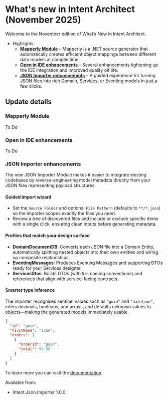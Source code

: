 # What's new in Intent Architect (November 2025)

Welcome to the November edition of What’s New in Intent Architect.

- Highlights
  - **[Mapperly Module](#mapperly-module)** – Mapperly is a .NET source generator that automatically creates efficient object mappings between different data models at compile time.
  - **[Open in IDE enhancements](#open-in-ide-enhancements)** – Several enhancements tightening up the IDE integration and improved quality oif life.
  - **[JSON Importer enhancements](#json-importer-enhancements)** – A guided experience for turning JSON files into rich Domain, Services, or Eventing models in just a few clicks.

## Update details

### Mapperly Module

To Do

### Open in IDE enhancements

To Do

### JSON Importer enhancements

The new JSON Importer Module makes it easier to integrate existing codebases by reverse-engineering model metadata directly from your JSON files representing payload structures.

#### Guided import wizard
- Set the `Source Folder` and optional `File Pattern` (defaults to `**/*.json`) so the importer scopes exactly the files you need.
- Review a tree of discovered files and include or exclude specific items with a single click, ensuring clean inputs before generating metadata.

#### Profiles that match your design surface
- **DomainDocumentDB**: Converts each JSON file into a Domain Entity, automatically splitting nested objects into their own entities and wiring up composite relationships.
- **EventingMessages**: Produces Eventing Messages and supporting DTOs ready for your Services designer.
- **ServicesDtos**: Builds DTOs (with `Dto` naming conventions) and references that align with service-facing contracts.

#### Smarter type inference
The importer recognises sentinel values such as `"guid"` and `"datetime"`, infers decimals, booleans, and arrays, and defaults unknown values to objects—making the generated models immediately usable.

```json
{
  "id": "guid",
  "firstName": "John",
  "orders": [
    {
      "orderId": "guid",
      "total": 99.99
    }
  ]
}
```

To learn more you can visit the [documentation](https://docs.intentarchitect.com/articles/modules-importers/intent-json-importer/intent-json-importer.html).

Available from:

- Intent.Json.Importer 1.0.0
